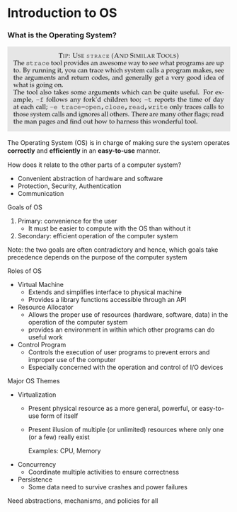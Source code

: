 # Introduction to OS

### What is the Operating System?

![](.gitbook/assets/image%20%287%29.png)

The Operating System \(OS\) is in charge of making sure the system operates **correctly** and **efﬁciently** in an **easy-to-use** manner.

How does it relate to the other parts of a computer system?

* Convenient abstraction of hardware and software
* Protection, Security, Authentication
* Communication

Goals of OS

1. Primary: convenience for the user
   * It must be easier to compute with the OS than without it
2. Secondary: efficient operation of the computer system

Note: the two goals are often contradictory and hence, which goals take precedence depends on the purpose of the computer system

Roles of OS

* Virtual Machine
  * Extends and simplifies interface to physical machine
  * Provides a library functions accessible through an API
* Resource Allocator
  * Allows the proper use of resources \(hardware, software, data\) in the operation of the computer system
  * provides an environment in within which other programs can do useful work
* Control Program
  * Controls the execution of user programs to prevent errors and improper use of the computer
  * Especially concerned with the operation and control of I/O devices

Major OS Themes

* Virtualization
  * Present physical resource as a more general, powerful, or easy-to-use form of itself
  * Present illusion of multiple \(or unlimited\) resources where only one \(or a few\) really exist

    Examples: CPU, Memory
* Concurrency
  * Coordinate multiple activities to ensure correctness
* Persistence
  * Some data need to survive crashes and power failures

Need abstractions, mechanisms, and policies for all

